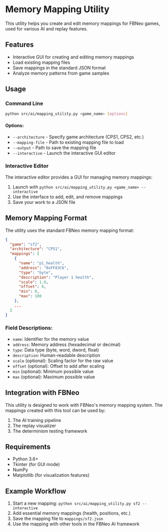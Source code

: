 # Memory Mapping Utility

This utility helps you create and edit memory mappings for FBNeo games, used for various AI and replay features.

## Features

- Interactive GUI for creating and editing memory mappings
- Load existing mapping files
- Save mappings in the standard JSON format
- Analyze memory patterns from game samples

## Usage

### Command Line

```bash
python src/ai/mapping_utility.py <game_name> [options]
```

#### Options:

- `--architecture` - Specify game architecture (CPS1, CPS2, etc.)
- `--mapping-file` - Path to existing mapping file to load
- `--output` - Path to save the mapping file
- `--interactive` - Launch the interactive GUI editor

### Interactive Editor

The interactive editor provides a GUI for managing memory mappings:

1. Launch with `python src/ai/mapping_utility.py <game_name> --interactive`
2. Use the interface to add, edit, and remove mappings
3. Save your work to a JSON file

## Memory Mapping Format

The utility uses the standard FBNeo memory mapping format:

```json
{
  "game": "sf2",
  "architecture": "CPS1",
  "mappings": [
    {
      "name": "p1_health",
      "address": "0xFF83C6",
      "type": "byte",
      "description": "Player 1 health",
      "scale": 1.0,
      "offset": 0,
      "min": 0,
      "max": 100
    },
    ...
  ]
}
```

### Field Descriptions:

- `name`: Identifier for the memory value
- `address`: Memory address (hexadecimal or decimal)
- `type`: Data type (byte, word, dword, float)
- `description`: Human-readable description
- `scale` (optional): Scaling factor for the raw value
- `offset` (optional): Offset to add after scaling
- `min` (optional): Minimum possible value
- `max` (optional): Maximum possible value

## Integration with FBNeo

This utility is designed to work with FBNeo's memory mapping system. The mappings created with this tool can be used by:

1. The AI training pipeline
2. The replay visualizer
3. The determinism testing framework

## Requirements

- Python 3.6+
- Tkinter (for GUI mode)
- NumPy
- Matplotlib (for visualization features)

## Example Workflow

1. Start a new mapping: `python src/ai/mapping_utility.py sf2 --interactive`
2. Add essential memory mappings (health, positions, etc.)
3. Save the mapping file to `mappings/sf2.json`
4. Use the mapping with other tools in the FBNeo AI framework 